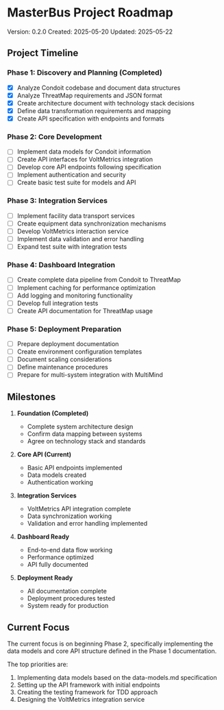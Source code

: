 # MasterBus Project Roadmap

Version: 0.2.0
Created: 2025-05-20
Updated: 2025-05-22

## Project Timeline

### Phase 1: Discovery and Planning (Completed)
- [x] Analyze Condoit codebase and document data structures
- [x] Analyze ThreatMap requirements and JSON format
- [x] Create architecture document with technology stack decisions
- [x] Define data transformation requirements and mapping
- [x] Create API specification with endpoints and formats

### Phase 2: Core Development
- [ ] Implement data models for Condoit information
- [ ] Create API interfaces for VoltMetrics integration
- [ ] Develop core API endpoints following specification
- [ ] Implement authentication and security
- [ ] Create basic test suite for models and API

### Phase 3: Integration Services
- [ ] Implement facility data transport services
- [ ] Create equipment data synchronization mechanisms
- [ ] Develop VoltMetrics interaction service
- [ ] Implement data validation and error handling
- [ ] Expand test suite with integration tests

### Phase 4: Dashboard Integration
- [ ] Create complete data pipeline from Condoit to ThreatMap
- [ ] Implement caching for performance optimization
- [ ] Add logging and monitoring functionality
- [ ] Develop full integration tests
- [ ] Create API documentation for ThreatMap usage

### Phase 5: Deployment Preparation
- [ ] Prepare deployment documentation
- [ ] Create environment configuration templates
- [ ] Document scaling considerations
- [ ] Define maintenance procedures
- [ ] Prepare for multi-system integration with MultiMind

## Milestones

1. **Foundation (Completed)**
   - Complete system architecture design
   - Confirm data mapping between systems
   - Agree on technology stack and standards

2. **Core API (Current)**
   - Basic API endpoints implemented
   - Data models created
   - Authentication working

3. **Integration Services**
   - VoltMetrics API integration complete
   - Data synchronization working
   - Validation and error handling implemented

4. **Dashboard Ready**
   - End-to-end data flow working
   - Performance optimized
   - API fully documented

5. **Deployment Ready**
   - All documentation complete
   - Deployment procedures tested
   - System ready for production

## Current Focus

The current focus is on beginning Phase 2, specifically implementing the data models and core API structure defined in the Phase 1 documentation.

The top priorities are:
1. Implementing data models based on the data-models.md specification
2. Setting up the API framework with initial endpoints
3. Creating the testing framework for TDD approach
4. Designing the VoltMetrics integration service 